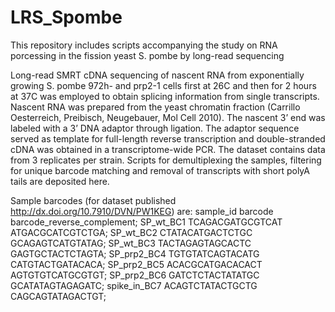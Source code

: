 # LRS_Spombe
This repository includes scripts accompanying the study on RNA porcessing in the fission yeast S. pombe by long-read sequencing

Long-read SMRT cDNA sequencing of nascent RNA from exponentially growing S. pombe 972h- and prp2-1 cells first at 26C
and then for 2 hours at 37C was employed to obtain splicing information from single transcripts. 
Nascent RNA was prepared from the yeast chromatin fraction (Carrillo Oesterreich, Preibisch, Neugebauer, Mol Cell 2010). 
The nascent 3’ end was labeled with a 3’ DNA adaptor through ligation. 
The adaptor sequence served as template for full-length reverse transcription and double-stranded cDNA was obtained 
in a transcriptome-wide PCR. The dataset contains data from 3 replicates per strain. Scripts for demultiplexing the samples, 
filtering for unique barcode matching and removal of transcripts with short polyA tails are deposited here.

Sample barcodes (for dataset published http://dx.doi.org/10.7910/DVN/PW1KEG) are:
sample_id barcode barcode_reverse_complement;
SP_wt_BC1	TCAGACGATGCGTCAT	ATGACGCATCGTCTGA;
SP_wt_BC2	CTATACATGACTCTGC	GCAGAGTCATGTATAG;
SP_wt_BC3	TACTAGAGTAGCACTC	GAGTGCTACTCTAGTA;
SP_prp2_BC4	TGTGTATCAGTACATG	CATGTACTGATACACA;
SP_prp2_BC5	ACACGCATGACACACT	AGTGTGTCATGCGTGT;
SP_prp2_BC6	GATCTCTACTATATGC	GCATATAGTAGAGATC;
spike_in_BC7	ACAGTCTATACTGCTG	CAGCAGTATAGACTGT;
